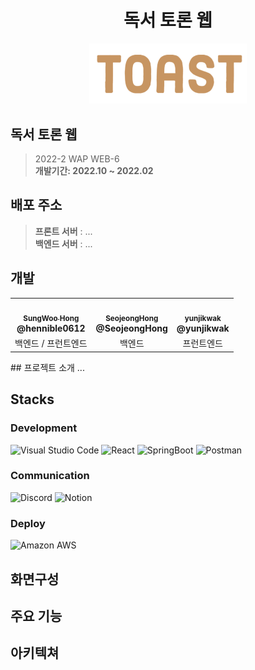 
<h1 align="center"> 독서 토론 웹 </h1>
<p align="center">
	    <img src="./Toast_logo.png"/ width="50%">
</p>	   

## 독서 토론 웹
> 2022-2 WAP WEB-6 <br/> **개발기간: 2022.10 ~ 2022.02**
> 
## 배포 주소
> **프론트 서버** : ...<br/>
> **백엔드 서버** : ...<br/>

## 개발
<!-- prettier-ignore-start -->
<!-- markdownlint-disable -->

<table>
  <tr>
    <td align="center"><a href="https://github.com/hennible0612"><img src="https://avatars.githubusercontent.com/u/48763809?v=4" width="100px;" alt=""/><br />
	    <sub><b>SungWoo Hong</sub></a><br />@hennible0612<a href="https://github.com/hennible0612" title="Code">
	    </a>
	    </td>
    <td align="center"><a href="https://github.com/SeojeongHong"><img src="https://avatars.githubusercontent.com/u/94052799?v=4" width="100px;" alt=""/><br />
	    <sub><b>SeojeongHong</sub></a><br />@SeojeongHong<a href="https://github.com/SeojeongHong" title="Code">
	    </a>
	    </td>
    <td align="center"><a href="https://github.com/yunjikwak"><img src="https://avatars.githubusercontent.com/u/83887485?v=4" width="100px;" alt=""/><br />
	    <sub><b>yunjikwak</sub></a><br />@yunjikwak<a href="https://github.com/yunjikwak" title="Code">
	    </a>
	    </td>
  </tr>
    <tr>
    <td align="center">백엔드 / 프런트엔드</td>
    <td align="center">백엔드</td>
    <td align="center">프런트엔드</td>

  </tr>
  
</table>
<!-- markdownlint-restore -->
<!-- prettier-ignore-end -->
## 프로젝트 소개
...

## Stacks
### Development
![Visual Studio Code](https://img.shields.io/badge/React-20232A?style=for-the-badge&logo=react&logoColor=61DAFB)
![React](https://img.shields.io/badge/React-61DAFB?style=for-the-badge&logo=React&logoColor=white)
![SpringBoot](https://img.shields.io/badge/SpringBoot-6DB33F?style=for-the-badge&logo=Spring-Boot&logoColor=white)
![Postman](https://img.shields.io/badge/Postman-FF6C37?style=for-the-badge&logo=Postman&logoColor=white)

### Communication
![Discord](https://img.shields.io/badge/Discord-5865F2?style=for-the-badge&logo=Discord&logoColor=white)
![Notion](https://img.shields.io/badge/Notion-000000?style=for-the-badge&logo=Notion&logoColor=white)
### Deploy
![Amazon AWS](https://img.shields.io/badge/Amazon-AWS-232F3E?style=for-the-badge&logo=Amazon-AWS&logoColor=white)

## 화면구성

## 주요 기능

## 아키텍쳐

